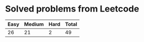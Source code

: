 # Solved problems from Leetcode

| **Easy** | **Medium** | **Hard** | **Total** |
| -------- | ---------- | -------- | --------- |
| 26       | 21         | 2        | 49        |
